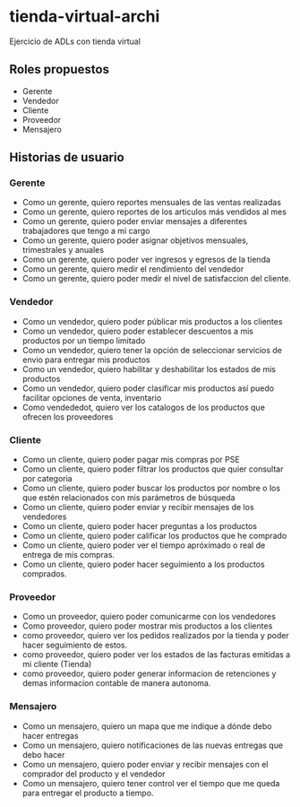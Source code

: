 # tienda-virtual-archi
Ejercicio de ADLs con tienda virtual

## Roles propuestos

* Gerente
* Vendedor
* Cliente
* Proveedor
* Mensajero

## Historias de usuario

### Gerente

* Como un gerente, quiero reportes mensuales de las ventas realizadas
* Como un gerente, quiero reportes de los articulos más vendidos al mes
* Como un gerente, quiero poder enviar mensajes a diferentes trabajadores que tengo a mi cargo
* Como un gerente, quiero poder asignar objetivos mensuales, trimestrales y anuales
* Como un gerente, quiero poder ver ingresos y egresos de la tienda
* Como un gerente, quiero medir el rendimiento del vendedor
* Como un gerente, quiero poder medir el nivel de satisfaccion del cliente.

### Vendedor

* Como un vendedor, quiero poder públicar mis productos a los clientes
* Como un vendedor, quiero poder establecer descuentos a mis productos por un tiempo limitado
* Como un vendedor, quiero tener la opción de seleccionar servicios de envio para entregar mis productos
* Como un vendedor, quiero habilitar y deshabilitar los estados de mis productos
* Como un vendedor, quiero poder clasificar mis productos así puedo facilitar opciones de venta, inventario
* Como vendededot, quiero ver los catalogos de los productos que ofrecen los proveedores

### Cliente

* Como un cliente, quiero poder pagar mis compras por PSE
* Como un cliente, quiero poder filtrar los productos que quier consultar por categoria
* Como un cliente, quiero poder buscar los productos por nombre o los que estén relacionados con mis parámetros de búsqueda
* Como un cliente, quiero poder enviar y recibir mensajes de los vendedores
* Como un cliente, quiero poder hacer preguntas a los productos
* Como un cliente, quiero poder calificar los productos que he comprado
* Como un cliente, quiero poder ver el tiempo apróximado o real de entrega de mis compras.
* Como un cliente, quiero poder hacer seguimiento a los productos comprados.

### Proveedor

* Como un proveedor, quiero poder comunicarme con los vendedores
* Como proveedor, quiero poder mostrar mis productos a los clientes
* como proveedor, quiero ver los pedidos realizados por la tienda y poder hacer seguimiento de estos.
* como proveedor, quiero poder ver los estados de las facturas emitidas a mi cliente (Tienda)
* como proveedor, quiero poder generar informacion de retenciones y demas informacion contable de manera autonoma.

### Mensajero

* Como un mensajero, quiero un mapa que me indique a dónde debo hacer entregas
* Como un mensajero, quiero notificaciones de las nuevas entregas que debo hacer
* Como un mensajero, quiero poder enviar y recibir mensajes con el comprador del producto y el vendedor
* Como un mensajero, quiero tener control ver el tiempo que me queda para entregar el producto a tiempo.

